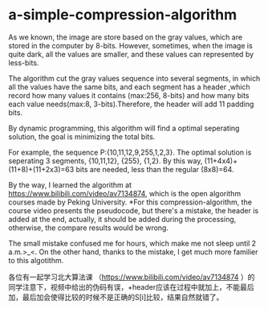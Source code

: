 # a-simple-compression-algorithm

As we known, the image are store based on the gray values, which are stored in the computer by 8-bits. However, sometimes, when the image is quite dark, all the values are smaller, and these values can represented by less-bits.

The algorithm cut the gray values sequence into several segments, in which all the values have the same bits, and each segment has a header ,which record how many values it contains (max:256, 8-bits) and how many bits each value needs(max:8, 3-bits).Therefore, the header will add 11 padding bits. 

By dynamic programming, this algorithm will find a optimal seperating solution, the goal is minimizing the total bits.

For example, the sequence P:{10,11,12,9,255,1,2,3}. The optimal solution is seperating 3 segments, {10,11,12}, {255}, {1,2}. By this way, (11+4x4)+(11+8)+(11+2x3)=63 bits are needed, less than the regular (8x8)=64.


By the way, I learned the algorithm at https://www.bilibili.com/video/av7134874, which is the open algorithm courses made by Peking University. *For this compression-algorithm, the course video presents the pseudocode, but there's a mistake, the header is added at the end, actually, it should be added during the processing, otherwise, the compare results would be wrong.

The small mistake confused me for hours, which make me not sleep until 2 a.m.>_<. On the other hand, thanks to the mistake, I get much more familier to this algotithm.

各位有一起学习北大算法课 （https://www.bilibili.com/video/av7134874 ）的同学注意下，视频中给出的伪码有误，+header应该在过程中就加上，不能最后加，最后加会使得比较的时候不是正确的S[i]比较，结果自然就错了。
